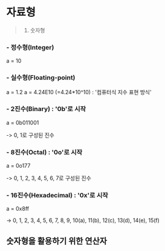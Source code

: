 # 자료형

> 1. 숫자형

### - 정수형(Integer)
a = 10

### - 실수형(Floating-point)
a = 1.2
a = 4.24E10 (=4.24*10^10) : '컴퓨터식 지수 표현 방식'

### - 2진수(Binary) : '0b'로 시작
a = 0b011001

-> 0, 1로 구성된 진수

### - 8진수(Octal) : '0o'로 시작
a = 0o177

-> 0, 1, 2, 3, 4, 5, 6, 7로 구성된 진수

### - 16진수(Hexadecimal) : '0x'로 시작
a = 0x8ff

-> 0, 1, 2, 3, 4, 5, 6, 7, 8, 9, 10(a), 11(b), 12(c), 13(d), 14(e), 15(f)

<h2> 숫자형을 활용하기 위한 연산자 </h2>
